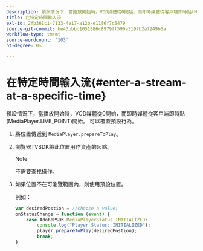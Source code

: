 ```yaml
---
description: 預設情況下，當播放開始時，VOD媒體從0開始，而即時媒體從客戶端即時點(MediaPlayer.LIVE_POINT)開始。 可以覆蓋預設行為。
title: 在特定時間輸入流
exl-id: 2fb361c1-7133-4e17-a12b-e11f6f7c5479
source-git-commit: be43bbbd1051886c8979ff590a3197b2a7249b6a
workflow-type: tm+mt
source-wordcount: '103'
ht-degree: 0%

---
```


# 在特定時間輸入流{#enter-a-stream-at-a-specific-time}

預設情況下，當播放開始時，VOD媒體從0開始，而即時媒體從客戶端即時點(MediaPlayer.LIVE_POINT)開始。 可以覆蓋預設行為。

1. 將位置傳遞到 `MediaPlayer.prepareToPlay`。
1. 瀏覽器TVSDK將此位置用作資產的起點。

   >[!NOTE]
   >
   >不需要查找操作。

1. 如果位置不在可瀏覽範圍內，則使用預設位置。

   例如：

   ```js
   var desiredPostion = //choose a value; 
   onStatusChange = function (event) { 
       case AdobePSDK.MediaPlayerStatus.INITIALIZED: 
           console.log("Player Status: INITIALIZED"); 
           player.prepareToPlay(desiredPostion); 
           break; 
   } 
   ```
